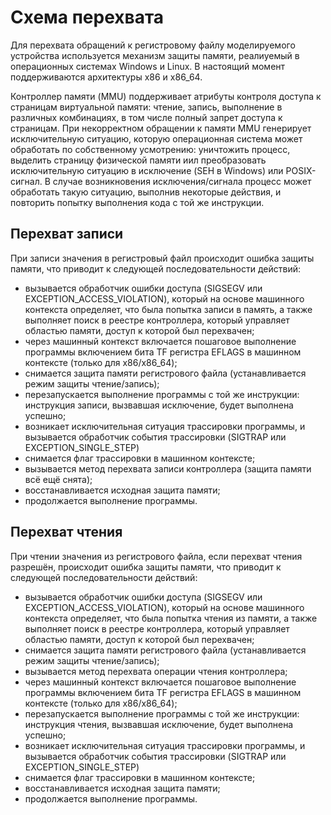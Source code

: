 # Схема перехвата

Для перехвата обращений к регистровому файлу моделируемого устройства используется механизм защиты памяти, реалиуемый в операционных системах Windows и Linux. В настоящий момент поддерживаются архитектуры x86 и x86_64.

Контроллер памяти (MMU) поддерживает атрибуты контроля доступа к страницам виртуальной памяти: чтение, запись, выполнение в различных комбинациях, в том числе полный запрет доступа к страницам. При некорректном обращении к памяти MMU генерирует исключительную ситуацию, которую операционная система может обработать по собственному усмотрению: уничтожить процесс, выделить страницу физической памяти иил преобразовать исключительную ситуацию в исключение (SEH в Windows) или POSIX-сигнал.
В случае возникновения исключения/сигнала процесс может обработать такую ситуацию, выполнив некоторые действия, и повторить попытку выполнения кода с той же инструкции.

## Перехват записи

При записи значения в регистровый файл происходит ошибка защиты памяти, что приводит к следующей последовательности действий:
- вызывается обработчик ошибки доступа (SIGSEGV или EXCEPTION_ACCESS_VIOLATION), который на основе машинного контекста определяет, что была попытка записи в память, а также выполняет поиск в реестре контроллера, который управляет областью памяти, доступ к которой был перехвачен;
- через машинный контекст включается пошаговое выполнение программы включением бита TF регистра EFLAGS в машинном контексте (только для x86/x86_64);
- снимается защита памяти регистрового файла (устанавливается режим защиты чтение/запись);
- перезапускается выполнение программы с той же инструкции: инструкция записи, вызвавшая исключение, будет выполнена успешно;
- возникает исключительная ситуация трассировки программы, и вызывается обработчик события трассировки (SIGTRAP или EXCEPTION_SINGLE_STEP)
- снимается флаг трассировки в машинном контексте;
- вызывается метод перехвата записи контроллера (защита памяти всё ещё снята);
- восстанавливается исходная защита памяти;
- продолжается выполнение программы.

## Перехват чтения

При чтении значения из регистрового файла, если перехват чтения разрешён, происходит ошибка защиты памяти, что приводит к следующей последовательности действий:
- вызывается обработчик ошибки доступа (SIGSEGV или EXCEPTION_ACCESS_VIOLATION), который на основе машинного контекста определяет, что была попытка чтения из памяти, а также выполняет поиск в реестре контроллера, который управляет областью памяти, доступ к которой был перехвачен;
- снимается защита памяти регистрового файла (устанавливается режим защиты чтение/запись);
- вызывается метод перехвата операции чтения контроллера;
- через машинный контекст включается пошаговое выполнение программы включением бита TF регистра EFLAGS в машинном контексте (только для x86/x86_64);
- перезапускается выполнение программы с той же инструкции: инструкция чтения, вызвавшая исключение, будет выполнена успешно;
- возникает исключительная ситуация трассировки программы, и вызывается обработчик события трассировки (SIGTRAP или EXCEPTION_SINGLE_STEP)
- снимается флаг трассировки в машинном контексте;
- восстанавливается исходная защита памяти;
- продолжается выполнение программы.
